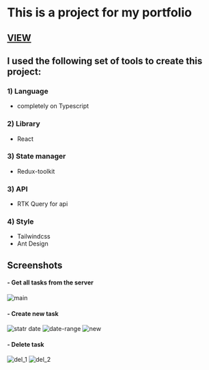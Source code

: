 # This is a project for my portfolio

## [VIEW](https://rataysh.github.io/toDoDate/)

## I used the following set of tools to create this project:

### 1) Language 
- completely on Typescript

### 2) Library 
- React

### 3) State manager 
- Redux-toolkit

### 3) API
- RTK Query for api

### 4) Style
- Tailwindcss
- Ant Design

## Screenshots

#### - Get all tasks from the server
![main](https://user-images.githubusercontent.com/88318279/210104859-67a98487-a7ff-4e33-9990-30ea15d5e97a.png)


#### - Create new task
![statr date](https://user-images.githubusercontent.com/88318279/210104878-1ceecd91-e832-4394-9cbb-e0b1c7e0ddaa.png)
![date-range](https://user-images.githubusercontent.com/88318279/210104883-dfe0a442-51d5-4284-9c6c-bd01515a53e0.png)
![new](https://user-images.githubusercontent.com/88318279/210104891-14c3366f-ddb5-4263-b4e4-c434b8656572.png)


#### - Delete task
![del_1](https://user-images.githubusercontent.com/88318279/210105053-5488c434-c77f-4b8d-9046-69ae61ad3fe7.png)
![del_2](https://user-images.githubusercontent.com/88318279/210105058-d1bbdb75-8bb4-4d3f-8324-2966216bca7a.png)

